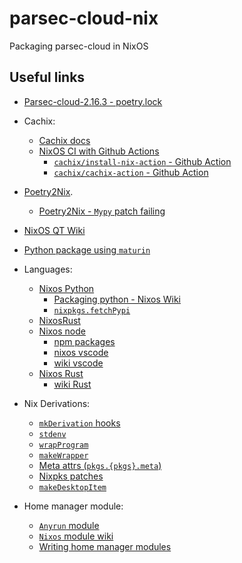 # parsec-cloud-nix

Packaging parsec-cloud in NixOS

## Useful links

- [Parsec-cloud-2.16.3 - poetry.lock](https://github.com/Scille/parsec-cloud/blob/v2.16.3/poetry.lock)
- Cachix:
  - [Cachix docs](https://docs.cachix.org/)
  - [NixOS CI with Github Actions](https://nix.dev/tutorials/nixos/continuous-integration-github-actions)
    - [`cachix/install-nix-action` - Github Action](https://github.com/cachix/install-nix-action)
    - [`cachix/cachix-action` - Github Action](https://github.com/cachix/cachix-action)

- [Poetry2Nix](https://github.com/nix-community/poetry2nix).
  - [Poetry2Nix - `Mypy` patch failing](https://github.com/nix-community/poetry2nix/issues/561)

- [NixOS QT Wiki](https://nixos.wiki/wiki/Qt)
- [Python package using `maturin`](https://ryantm.github.io/nixpkgs/languages-frameworks/rust/#python-package-using-maturin)

- Languages:
  - [Nixos Python](https://nixos.org/manual/nixpkgs/stable/#python)
    - [Packaging python - Nixos Wiki](https://nixos.wiki/wiki/Packaging/Python)
    - [`nixpkgs.fetchPypi`](https://github.com/NixOS/nixpkgs/blob/master/pkgs/build-support/fetchpypi/default.nix)
  - [NixosRust](https://nixos.org/manual/nixpkgs/stable/#rust)
  - [Nixos node](https://nixos.org/manual/nixpkgs/stable/#language-javascript)
    - [npm packages](https://raw.githubusercontent.com/NixOS/nixpkgs/master/pkgs/development/node-packages/node-packages.nix)
    - [nixos vscode](https://github.com/NixOS/nixpkgs/blob/nixos-23.11/pkgs/applications/editors/vscode/generic.nix)
    - [wiki vscode](https://nixos.wiki/wiki/Visual_Studio_Code)
  - [Nixos Rust](https://nixos.org/manual/nixpkgs/stable/#rust)
    - [wiki Rust](https://nixos.wiki/wiki/Rust)

- Nix Derivations:
  - [`mkDerivation` hooks](https://nixos.org/manual/nixpkgs/stable/#chap-hooks)
  - [`stdenv`](https://nixos.org/manual/nixpkgs/stable/#chap-stdenv)
  - [`wrapProgram`](https://nixos.org/manual/nixpkgs/stable/#fun-wrapProgram)
  - [`makeWrapper`](https://nixos.org/manual/nixpkgs/stable/#fun-makeWrapper)
  - [Meta attrs (`pkgs.{pkgs}.meta`)](https://nixos.org/manual/nixpkgs/stable/#sec-standard-meta-attributes)
  - [Nixpks patches](https://github.com/NixOS/nixpkgs/blob/master/pkgs/README.md#patches)
  - [`makeDesktopItem`](https://github.com/NixOS/nixpkgs/blob/master/pkgs/build-support/make-desktopitem/default.nix)

- Home manager module:
  - [`Anyrun` module](https://github.com/Kirottu/anyrun/blob/master/nix/hm-module.nix)
  - [`Nixos` module wiki](https://nixos.wiki/wiki/NixOS_modules)
  - [Writing home manager modules](https://nix-community.github.io/home-manager/index.xhtml#ch-writing-modules)
